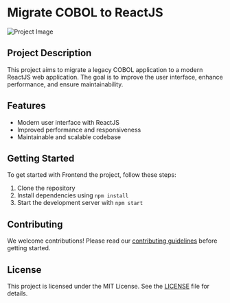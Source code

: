 # Migrate COBOL to ReactJS

![Project Image](image/image.png)

## Project Description

This project aims to migrate a legacy COBOL application to a modern ReactJS web application. The goal is to improve the user interface, enhance performance, and ensure maintainability.

## Features

- Modern user interface with ReactJS
- Improved performance and responsiveness
- Maintainable and scalable codebase

## Getting Started

To get started with Frontend the project, follow these steps:

1. Clone the repository
2. Install dependencies using `npm install`
3. Start the development server with `npm start`

## Contributing

We welcome contributions! Please read our [contributing guidelines](CONTRIBUTING.md) before getting started.

## License

This project is licensed under the MIT License. See the [LICENSE](LICENSE) file for details.
